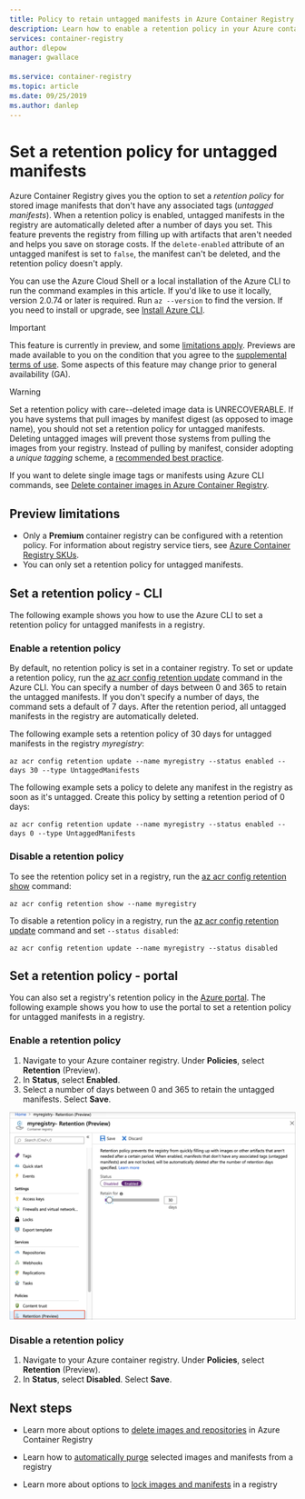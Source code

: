 ```yaml
---
title: Policy to retain untagged manifests in Azure Container Registry
description: Learn how to enable a retention policy in your Azure container registry, for automatic deletion of untagged manifests after a defined period.
services: container-registry
author: dlepow
manager: gwallace

ms.service: container-registry
ms.topic: article
ms.date: 09/25/2019
ms.author: danlep
---
```


# Set a retention policy for untagged manifests

Azure Container Registry gives you the option to set a *retention policy* for stored image manifests that don't have any associated tags (*untagged manifests*). When a retention policy is enabled, untagged manifests in the registry are automatically deleted after a number of days you set. This feature prevents the registry from filling up with artifacts that aren't needed and helps you save on storage costs. If  the `delete-enabled` attribute of an untagged manifest is set to `false`, the manifest can't be deleted, and the retention policy doesn't apply.

You can use the Azure Cloud Shell or a local installation of the Azure CLI to run the command examples in this article. If you'd like to use it locally, version 2.0.74 or later is required. Run `az --version` to find the version. If you need to install or upgrade, see [Install Azure CLI][azure-cli].

> [!IMPORTANT]
> This feature is currently in preview, and some [limitations apply](#preview-limitations). Previews are made available to you on the condition that you agree to the [supplemental terms of use][terms-of-use]. Some aspects of this feature may change prior to general availability (GA).

> [!WARNING]
> Set a retention policy with care--deleted image data is UNRECOVERABLE. If you have systems that pull images by manifest digest (as opposed to image name), you should not set a retention policy for untagged manifests. Deleting untagged images will prevent those systems from pulling the images from your registry. Instead of pulling by manifest, consider adopting a *unique tagging* scheme, a [recommended best practice](container-registry-image-tag-version.md).

If you want to delete single image tags or manifests using Azure CLI commands, see [Delete container images in Azure Container Registry](container-registry-delete.md).

## Preview limitations

* Only a **Premium** container registry can be configured with a retention policy. For information about registry service tiers, see [Azure Container Registry SKUs](container-registry-skus.md).
* You can only set a retention policy for untagged manifests.

## Set a retention policy - CLI

The following example shows you how to use the Azure CLI to set a retention policy for untagged manifests in a registry.

### Enable a retention policy

By default, no retention policy is set in a container registry. To set or update a retention policy, run the [az acr config retention update][az-acr-config-retention-update] command in the Azure CLI. You can specify a number of days between 0 and 365 to retain the untagged manifests. If you don't specify a number of days, the command sets a default of 7 days. After the retention period, all untagged manifests in the registry are automatically deleted.

The following example sets a retention policy of 30 days for untagged manifests in the registry *myregistry*:

```azurecli
az acr config retention update --name myregistry --status enabled --days 30 --type UntaggedManifests
```

The following example sets a policy to delete any manifest in the registry as soon as it's untagged. Create this policy by setting a retention period of 0 days:

```azurecli
az acr config retention update --name myregistry --status enabled --days 0 --type UntaggedManifests
```

### Disable a retention policy

To see the retention policy set in a registry, run the [az acr config retention show][az-acr-config-retention-show] command:

```azurecli
az acr config retention show --name myregistry
```

To disable a retention policy in a registry, run the [az acr config retention update][az-acr-config-retention-update] command and set `--status disabled`:

```azurecli
az acr config retention update --name myregistry --status disabled
```

## Set a retention policy - portal

You can also set a registry's retention policy in the [Azure portal](https://portal.azure.com). The following example shows you how to use the portal to set a retention policy for untagged manifests in a registry.

### Enable a retention policy

1. Navigate to your Azure container registry. Under **Policies**, select **Retention** (Preview).
1. In **Status**, select **Enabled**.
1. Select a number of days between 0 and 365 to retain the untagged manifests. Select **Save**.

![Enable a retention policy in Azure portal](media/container-registry-retention-policy/container-registry-retention-policy01.png)

### Disable a retention policy

1. Navigate to your Azure container registry. Under **Policies**, select **Retention** (Preview).
1. In **Status**, select **Disabled**. Select **Save**.

## Next steps

* Learn more about options to [delete images and repositories](container-registry-delete.md) in Azure Container Registry

* Learn how to [automatically purge](container-registry-auto-purge.md) selected images and manifests from a registry

* Learn more about options to [lock images and manifests](container-registry-image-lock.md) in a registry

<!-- LINKS - external -->
[terms-of-use]: https://azure.microsoft.com/support/legal/preview-supplemental-terms/


<!-- LINKS - internal -->
[azure-cli]: /cli/azure/install-azure-cli
[az-acr-config-retention-update]: /cli/azure/acr/config/retention#az-acr-config-retention-update
[az-acr-config-retention-show]: /cli/azure/acr/config/retention#az-acr-config-retention-show
